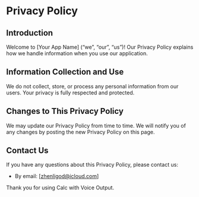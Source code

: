 # Privacy Policy

## Introduction

Welcome to [Your App Name] (“we”, “our”, “us”)! Our Privacy Policy explains how we handle information when you use our application.

## Information Collection and Use

We do not collect, store, or process any personal information from our users. Your privacy is fully respected and protected.

## Changes to This Privacy Policy

We may update our Privacy Policy from time to time. We will notify you of any changes by posting the new Privacy Policy on this page.

## Contact Us

If you have any questions about this Privacy Policy, please contact us:

- By email: [zhenligod@icloud.com]

Thank you for using Calc with Voice Output.

